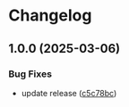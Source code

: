 # Changelog

## 1.0.0 (2025-03-06)


### Bug Fixes

* update release ([c5c78bc](https://github.com/GloryWong/brewfile-manager/commit/c5c78bc1c134c9cdcfeb438554451ee219cd4ca2))
